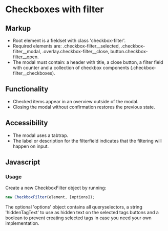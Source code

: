 # Checkboxes with filter

## Markup

* Root element is a fieldset with class 'checkbox-filter'.
* Required elements are: .checkbox-filter__selected, .checkbox-filter__modal,
  .overlay.checkbox-filter__close, button.checkbox-filter__open.
* The modal must contain: a header with title, a close button,
  a filter field with counter and a collection of
  checkbox components (.checkbox-filter__checkboxes).

## Functionality

* Checked items appear in an overview outside of the modal.
* Closing the modal without confirmation restores the previous state.

## Accessibility

* The modal uses a tabtrap.
* The label or description for the filterfield indicates that the
  filtering will happen on input.

## Javascript

### Usage

Create a new CheckboxFilter object by running:

```js
new CheckboxFilter(element, [options]);
```

The optional 'options' object contains all queryselectors, a string 'hiddenTagText'
to use as hidden text on the selected tags buttons and a boolean to prevent creating
selected tags in case you need your own implementation.

